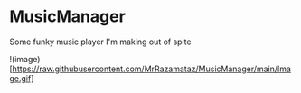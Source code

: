 # MusicManager
Some funky music player I'm making out of spite

!(image)[https://raw.githubusercontent.com/MrRazamataz/MusicManager/main/Image.gif]

